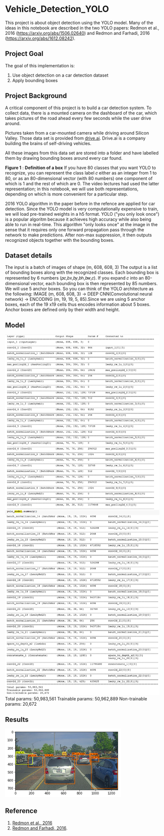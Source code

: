 # Vehicle_Detection_YOLO
 
 This project is about object detection using the YOLO model. Many of the ideas in this notebook are described in the two YOLO papers: Redmon et al., 2016 (https://arxiv.org/abs/1506.02640) and Redmon and Farhadi, 2016 (https://arxiv.org/abs/1612.08242).

## Project Goal
The goal of this implementation is: 

1. Use object detection on a car detection dataset
2. Apply bounding boxes

## Project Background
A critical component of this project is to build a car detection system. To collect data, there is a mounted camera on the dashboard of the car, which takes pictures of the road ahead every few seconds while the user drive around.

Pictures taken from a car-mounted camera while driving around Silicon Valley.
Those data set is provided from [drive.ai](https://www.drive.ai/). Drive.ai is a company building the brains of self-driving vehicles.

All these images from this data set are stored into a folder and have labelled them by drawing bounding boxes around every car found. 


**Figure 1** : **Definition of a box**
If you have 80 classes that you want YOLO to recognize, you can represent the class label  𝑐  either as an integer from 1 to 80, or as an 80-dimensional vector (with 80 numbers) one component of which is 1 and the rest of which are 0. The video lectures had used the latter representation; in this notebook, we will use both representations, depending on which is more convenient for a particular step.

2016 YOLO algorithm in the paper before in the refence are applied for car detection. Since the YOLO model is very computationally expensive to train, we will load pre-trained weights in a h5 format.
YOLO ("you only look once") is a popular algoritm because it achieves high accuracy while also being able to run in real-time. This algorithm "only looks once" at the image in the sense that it requires only one forward propagation pass through the network to make predictions. After non-max suppression, it then outputs recognized objects together with the bounding boxes.

## Dataset details
The input is a batch of images of shape (m, 608, 608, 3)
The output is a list of bounding boxes along with the recognized classes. Each bounding box is represented by 6 numbers  (𝑝𝑐,𝑏𝑥,𝑏𝑦,𝑏ℎ,𝑏𝑤,𝑐). If you expand  𝑐  into an 80-dimensional vector, each bounding box is then represented by 85 numbers.
We will use 5 anchor boxes. So you can think of the YOLO architecture as the following: IMAGE (m, 608, 608, 3) -> DEEP CNN(Convolutional neural network) -> ENCODING (m, 19, 19, 5, 85).Since we are using 5 anchor boxes, each of the 19 x19 cells thus encodes information about 5 boxes. Anchor boxes are defined only by their width and height.

## Model 
![YOLO Model1](yolo_model0.png)
![YOLO Model2](yolo_model.png)
Total params: 50,983,561
Trainable params: 50,962,889
Non-trainable params: 20,672

## Results
![vehicle_detection](vehicle_detection.png)
## Reference 
1. [Redmon et al., 2016](https://arxiv.org/abs/1506.02640) 
2. [Redmon and Farhadi, 2016](https://arxiv.org/abs/1612.08242).
